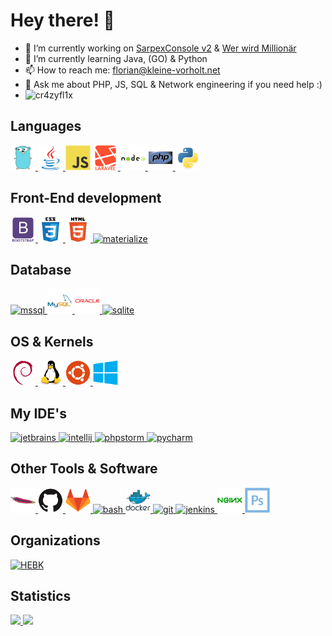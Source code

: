 # Hey there! 👋

- 🔭 I’m currently working on [SarpexConsole v2](https://github.com/SarpexIT/SarpexConsole) & [Wer wird Millionär](https://github.com/HEBK/wer-wird-millionaer)
- 🌱 I’m currently learning Java, (GO) & Python 
- 📫 How to reach me: [florian@kleine-vorholt.net](mailto:florian@kleine-vorholt.net)
- 💬 Ask me about PHP, JS, SQL & Network engineering if you need help :)
- <img src="https://komarev.com/ghpvc/?username=cr4zyfl1x&label=Profile%20views&color=0e75b6&style=flat-square" alt="cr4zyfl1x" />

## Languages
<a href="https://golang.org" target="_blank"> <img src="https://raw.githubusercontent.com/devicons/devicon/master/icons/go/go-original.svg" alt="go" width="40" height="40" /> </a>
<a href="https://www.java.com" target="_blank"> <img src="https://raw.githubusercontent.com/devicons/devicon/master/icons/java/java-original.svg" alt="java" width="40" height="40" /> </a>
<a href="https://developer.mozilla.org/en-US/docs/Web/JavaScript" target="_blank"><img src="https://raw.githubusercontent.com/devicons/devicon/master/icons/javascript/javascript-original.svg" alt="javascript" width="40" height="40" /></a>
<a href="https://laravel.com/" target="_blank"> <img src="https://raw.githubusercontent.com/devicons/devicon/master/icons/laravel/laravel-plain-wordmark.svg" alt="laravel" width="40" height="40" /> </a>
<a href="https://nodejs.org" target="_blank"> <img src="https://raw.githubusercontent.com/devicons/devicon/master/icons/nodejs/nodejs-original-wordmark.svg" alt="nodejs" width="40" height="40" /> </a>
<a href="https://www.php.net" target="_blank"> <img src="https://raw.githubusercontent.com/devicons/devicon/master/icons/php/php-original.svg" alt="php" width="40" height="40" /> </a>
<a href="https://www.python.org" target="_blank"> <img src="https://raw.githubusercontent.com/devicons/devicon/master/icons/python/python-original.svg" alt="python" width="40" height="40" /> </a>

## Front-End development
<a href="https://getbootstrap.com" target="_blank"> <img src="https://raw.githubusercontent.com/devicons/devicon/master/icons/bootstrap/bootstrap-plain-wordmark.svg" alt="bootstrap" width="40" height="40" /> </a>
<a href="https://www.w3schools.com/css/" target="_blank"> <img src="https://raw.githubusercontent.com/devicons/devicon/master/icons/css3/css3-original-wordmark.svg" alt="css3" width="40" height="40" /> </a>
<a href="https://www.w3.org/html/" target="_blank"> <img src="https://raw.githubusercontent.com/devicons/devicon/master/icons/html5/html5-original-wordmark.svg" alt="html5" width="40" height="40" /> </a>
<a href="https://materializecss.com/" target="_blank"> <img src="https://raw.githubusercontent.com/prplx/svg-logos/5585531d45d294869c4eaab4d7cf2e9c167710a9/svg/materialize.svg" alt="materialize" width="40" height="40" /> </a>

## Database
<a href="https://www.microsoft.com/en-us/sql-server" target="_blank"> <img src="https://upload.wikimedia.org/wikipedia/de/thumb/8/8c/Microsoft_SQL_Server_Logo.svg/690px-Microsoft_SQL_Server_Logo.svg.png" alt="mssql" height="40" /> </a>
<a href="https://www.mysql.com/" target="_blank"> <img src="https://raw.githubusercontent.com/devicons/devicon/master/icons/mysql/mysql-original-wordmark.svg" alt="mysql" width="40" height="40" /> </a>
<a href="https://www.oracle.com/" target="_blank"> <img src="https://raw.githubusercontent.com/devicons/devicon/master/icons/oracle/oracle-original.svg" alt="oracle" width="40" height="40" /> </a>
<a href="https://www.sqlite.org/" target="_blank"> <img src="https://www.vectorlogo.zone/logos/sqlite/sqlite-icon.svg" alt="sqlite" width="40" height="40" /> </a>

## OS & Kernels
<a href="https://debian.org/" target="_blank"> <img src="https://raw.githubusercontent.com/devicons/devicon/master/icons/debian/debian-original.svg" alt="debian" width="40" height="40" /> </a>
<a href="https://www.linux.org/" target="_blank"> <img src="https://raw.githubusercontent.com/devicons/devicon/master/icons/linux/linux-original.svg" alt="linux" width="40" height="40" /> </a>
<a href="https://ubuntu.com/" target="_blank"> <img src="https://raw.githubusercontent.com/devicons/devicon/9c6bfdb9783cdfe1018666ed76adcfd3eab6fad6/icons/ubuntu/ubuntu-plain.svg" alt="ubuntu" width="40" height="40" /> </a>
<a href="https://www.microsoft.com/windows/" target="_blank"> <img src="https://raw.githubusercontent.com/devicons/devicon/master/icons/windows8/windows8-original.svg" alt="windows" width="40" height="40" /> </a>

## My IDE's
<a href="https://www.jetbrains.com/" target="_blank"> <img src="https://upload.wikimedia.org/wikipedia/commons/thumb/1/1a/JetBrains_Logo_2016.svg/1200px-JetBrains_Logo_2016.svg.png" alt="jetbrains" width="40" height="40" /> </a>
<a href="https://www.jetbrains.com/idea/" target="_blank"> <img src="https://upload.wikimedia.org/wikipedia/commons/thumb/9/9c/IntelliJ_IDEA_Icon.svg/512px-IntelliJ_IDEA_Icon.svg.png" alt="intellij" width="40" height="40" /> </a>
<a href="https://www.jetbrains.com/phpstorm/" target="_blank"> <img src="https://upload.wikimedia.org/wikipedia/commons/thumb/c/c9/PhpStorm_Icon.svg/512px-PhpStorm_Icon.svg.png" alt="phpstorm" width="40" height="40" /> </a>
<a href="https://www.jetbrains.com/pycharm/" target="_blank"> <img src="https://upload.wikimedia.org/wikipedia/commons/thumb/1/1d/PyCharm_Icon.svg/512px-PyCharm_Icon.svg.png" alt="pycharm" width="40" height="40" /> </a>

## Other Tools & Software
<a href="https://httpd.apache.org/" target="_blank"> <img src="https://raw.githubusercontent.com/devicons/devicon/master/icons/apache/apache-original.svg" alt="apache" width="40" height="40" /> </a>
<a href="https://github.com" target="_blank"> <img src="https://github.com/devicons/devicon/blob/master/icons/github/github-original.svg" alt="github" width="40" height="40" /> </a>
<a href="https://gitlab.com" target="_blank"> <img src="https://raw.githubusercontent.com/devicons/devicon/master/icons/gitlab/gitlab-original.svg" alt="gitlab" width="40" height="40" /> </a>
<a href="https://www.gnu.org/software/bash/" target="_blank"> <img src="https://www.vectorlogo.zone/logos/gnu_bash/gnu_bash-icon.svg" alt="bash" width="40" height="40" /> </a>
<a href="https://www.docker.com/" target="_blank"> <img src="https://raw.githubusercontent.com/devicons/devicon/master/icons/docker/docker-original-wordmark.svg" alt="docker" width="40" height="40" /> </a>
<a href="https://git-scm.com/" target="_blank"> <img src="https://www.vectorlogo.zone/logos/git-scm/git-scm-icon.svg" alt="git" width="40" height="40" /> </a>
<a href="https://www.jenkins.io" target="_blank"> <img src="https://www.vectorlogo.zone/logos/jenkins/jenkins-icon.svg" alt="jenkins" width="40" height="40" /> </a>
<a href="https://www.nginx.com" target="_blank"> <img src="https://raw.githubusercontent.com/devicons/devicon/master/icons/nginx/nginx-original.svg" alt="nginx" width="40" height="40" />
<a href="https://www.photoshop.com/en" target="_blank"> <img src="https://raw.githubusercontent.com/devicons/devicon/master/icons/photoshop/photoshop-line.svg" alt="photoshop" width="40" height="40" /> </a>

## Organizations
<a href="https://github.com/HEBK" target="_blank"> <img src="https://avatars.githubusercontent.com/u/77664115?s=200&v=4" alt="HEBK" width="40" height="40" /> </a>

## Statistics
<a href="https://github.com/Cr4zyFl1x">
  <img src="https://github-readme-stats.vercel.app/api?username=Cr4zyFl1x&show_icons=true&theme=nightowl" />
</a>
<a href="https://github.com/Cr4zyFl1x">
  <img src="https://github-readme-stats.vercel.app/api/top-langs/?username=Cr4zyFl1x&layout=compact&theme=nightowl" />
</a>


<!--
### Hey, keep chillin' ! 👋

- 🔭 I’m currently working on [SarpexConsole](https://github.com/Cr4zyFl1x/SarpexConsole) (Currently private repo)
- 🌱 I’m currently learning Java, (GO) & Python 
- 📫 How to reach me: [florian@kleine-vorholt.net](mailto:florian@kleine-vorholt.net)
- 💬 Ask me about PHP, JS, SQL & Network engineering if you need help :)
- ⚡ Fun fact: I'm managing a serverfarm in the iNTERWERK (FFM) datacenter in Frankfurt am Main, Germany!
- 🌐 My servers are powered by [Sarpex IT Services](https://sarpex.eu).
- 🟢 You can find my System Status Page [here](https://status.sarpex.eu).

![Statistics](https://github-readme-stats.vercel.app/api?username=Cr4zyFl1x&show_icons=true&theme=nightowl)
![Top Langs](https://github-readme-stats.vercel.app/api/top-langs/?username=Cr4zyFl1x&layout=compact&theme=nightowl)


### Hi there 👋

Here are some ideas to get you started:

- 🔭 I’m currently working on ...
- 🌱 I’m currently learning ...
- 👯 I’m looking to collaborate on ...
- 🤔 I’m looking for help with ...
- 💬 Ask me about ...
- 📫 How to reach me: ...
- 😄 Pronouns: ...
- ⚡ Fun fact: ...
-->
